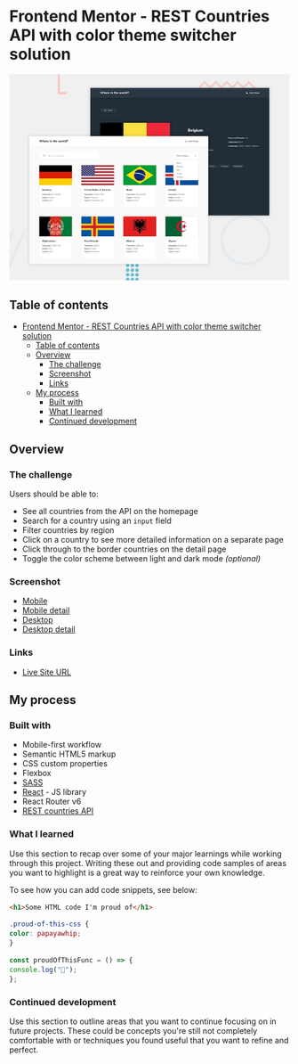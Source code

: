 # Frontend Mentor - REST Countries API with color theme switcher solution

![Project Preview](./design/desktop-preview.jpg)

## Table of contents

- [Frontend Mentor - REST Countries API with color theme switcher solution](#frontend-mentor---rest-countries-api-with-color-theme-switcher-solution)
  - [Table of contents](#table-of-contents)
  - [Overview](#overview)
    - [The challenge](#the-challenge)
    - [Screenshot](#screenshot)
    - [Links](#links)
  - [My process](#my-process)
    - [Built with](#built-with)
    - [What I learned](#what-i-learned)
    - [Continued development](#continued-development)

## Overview

### The challenge

Users should be able to:

- See all countries from the API on the homepage
- Search for a country using an `input` field
- Filter countries by region
- Click on a country to see more detailed information on a separate page
- Click through to the border countries on the detail page
- Toggle the color scheme between light and dark mode _(optional)_

### Screenshot

- [Mobile](./screenshot.jpg)
- [Mobile detail](./screenshot.jpg)
- [Desktop](./screenshot.jpg)
- [Desktop detail](./screenshot.jpg)

### Links

- [Live Site URL](https://your-live-site-url.com)

## My process

### Built with

- Mobile-first workflow
- Semantic HTML5 markup
- CSS custom properties
- Flexbox
- [SASS](https://sass-lang.com/)
- [React](https://reactjs.org/) - JS library
- React Router v6
- [REST countries API](https://restcountries.com/#api-endpoints-v2)

### What I learned

Use this section to recap over some of your major learnings while working through this project. Writing these out and providing code samples of areas you want to highlight is a great way to reinforce your own knowledge.

To see how you can add code snippets, see below:

```html
<h1>Some HTML code I'm proud of</h1>
```

```css
.proud-of-this-css {
color: papayawhip;
}
```

```js
const proudOfThisFunc = () => {
console.log("🎉");
};
```

### Continued development

Use this section to outline areas that you want to continue focusing on in future projects. These could be concepts you're still not completely comfortable with or techniques you found useful that you want to refine and perfect.
